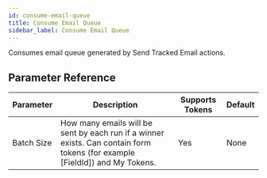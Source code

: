 ```yaml
---
id: consume-email-queue
title: Consume Email Queue
sidebar_label: Consume Email Queue
---
```



Consumes email queue generated by Send Tracked Email actions.

## Parameter Reference
| Parameter | Description | Supports Tokens | Default |
| -- | -- | -- | -- |
| Batch Size | How many emails will be sent by each run if a winner exists. Can contain form tokens (for example [FieldId]) and My Tokens. | Yes | None |
